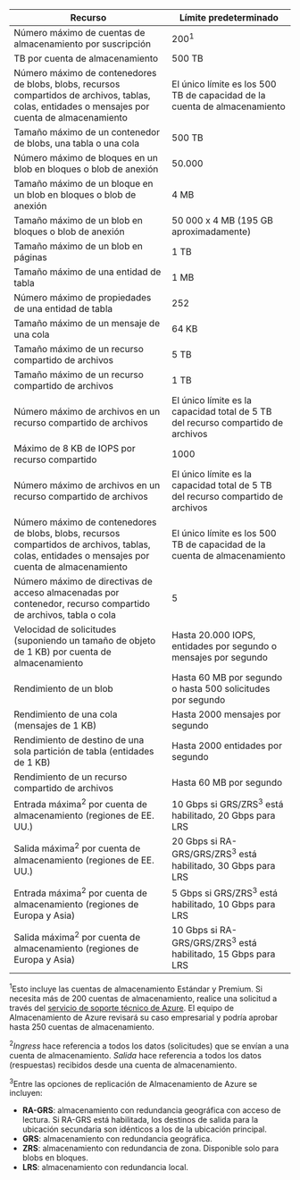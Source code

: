 | Recurso | Límite predeterminado |
| --- | --- |
| Número máximo de cuentas de almacenamiento por suscripción |200<sup>1</sup> |
| TB por cuenta de almacenamiento |500 TB |
| Número máximo de contenedores de blobs, blobs, recursos compartidos de archivos, tablas, colas, entidades o mensajes por cuenta de almacenamiento |El único límite es los 500 TB de capacidad de la cuenta de almacenamiento |
| Tamaño máximo de un contenedor de blobs, una tabla o una cola |500 TB |
| Número máximo de bloques en un blob en bloques o blob de anexión |50.000 |
| Tamaño máximo de un bloque en un blob en bloques o blob de anexión |4 MB |
| Tamaño máximo de un blob en bloques o blob de anexión |50 000 x 4 MB (195 GB aproximadamente) |
| Tamaño máximo de un blob en páginas |1 TB |
| Tamaño máximo de una entidad de tabla |1 MB |
| Número máximo de propiedades de una entidad de tabla |252 |
| Tamaño máximo de un mensaje de una cola |64 KB |
| Tamaño máximo de un recurso compartido de archivos |5 TB |
| Tamaño máximo de un recurso compartido de archivos |1 TB |
| Número máximo de archivos en un recurso compartido de archivos |El único límite es la capacidad total de 5 TB del recurso compartido de archivos |
| Máximo de 8 KB de IOPS por recurso compartido |1000 |
| Número máximo de archivos en un recurso compartido de archivos |El único límite es la capacidad total de 5 TB del recurso compartido de archivos |
| Número máximo de contenedores de blobs, blobs, recursos compartidos de archivos, tablas, colas, entidades o mensajes por cuenta de almacenamiento |El único límite es los 500 TB de capacidad de la cuenta de almacenamiento |
| Número máximo de directivas de acceso almacenadas por contenedor, recurso compartido de archivos, tabla o cola |5 |
| Velocidad de solicitudes (suponiendo un tamaño de objeto de 1 KB) por cuenta de almacenamiento |Hasta 20.000 IOPS, entidades por segundo o mensajes por segundo |
| Rendimiento de un blob |Hasta 60 MB por segundo o hasta 500 solicitudes por segundo |
| Rendimiento de una cola (mensajes de 1 KB) |Hasta 2000 mensajes por segundo |
| Rendimiento de destino de una sola partición de tabla (entidades de 1 KB) |Hasta 2000 entidades por segundo |
| Rendimiento de un recurso compartido de archivos |Hasta 60 MB por segundo |
| Entrada máxima<sup>2</sup> por cuenta de almacenamiento (regiones de EE. UU.) |10 Gbps si GRS/ZRS<sup>3</sup> está habilitado, 20 Gbps para LRS |
| Salida máxima<sup>2</sup> por cuenta de almacenamiento (regiones de EE. UU.) |20 Gbps si RA-GRS/GRS/ZRS<sup>3</sup> está habilitado, 30 Gbps para LRS |
| Entrada máxima<sup>2</sup> por cuenta de almacenamiento (regiones de Europa y Asia) |5 Gbps si GRS/ZRS<sup>3</sup> está habilitado, 10 Gbps para LRS |
| Salida máxima<sup>2</sup> por cuenta de almacenamiento (regiones de Europa y Asia) |10 Gbps si RA-GRS/GRS/ZRS<sup>3</sup> está habilitado, 15 Gbps para LRS |

<sup>1</sup>Esto incluye las cuentas de almacenamiento Estándar y Premium. Si necesita más de 200 cuentas de almacenamiento, realice una solicitud a través del [servicio de soporte técnico de Azure](https://azure.microsoft.com/support/faq/). El equipo de Almacenamiento de Azure revisará su caso empresarial y podría aprobar hasta 250 cuentas de almacenamiento. 

<sup>2</sup>*Ingress* hace referencia a todos los datos (solicitudes) que se envían a una cuenta de almacenamiento. *Salida* hace referencia a todos los datos (respuestas) recibidos desde una cuenta de almacenamiento.  

<sup>3</sup>Entre las opciones de replicación de Almacenamiento de Azure se incluyen:

* **RA-GRS**: almacenamiento con redundancia geográfica con acceso de lectura. Si RA-GRS está habilitada, los destinos de salida para la ubicación secundaria son idénticos a los de la ubicación principal.
* **GRS**: almacenamiento con redundancia geográfica. 
* **ZRS**: almacenamiento con redundancia de zona. Disponible solo para blobs en bloques. 
* **LRS**: almacenamiento con redundancia local. 



<!--HONumber=Nov16_HO3-->


